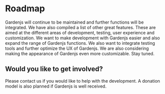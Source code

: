 # Roadmap

Gardenjs will continue to be maintained and further functions will be integrated. We have also compiled a list of other great features. These are aimed at the different areas of development, testing, user experience and customization.
We want to make development with Gardenjs easier and also expand the range of Gardenjs functions. We also want to integrate testing tools and further optimize the UX of Gardenjs. We are also considering making the appearance of Gardenjs even more customizable. Stay tuned.

## Would you like to get involved?

Please contact us if you would like to help with the development. A donation model is also planned if Gardenjs is well received.
